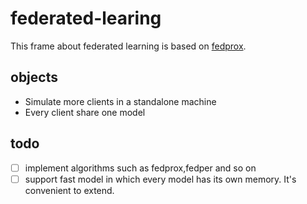# federated-learing
This frame about federated learning is based on [fedprox](https://github.com/litian96/FedProx).

## objects
- Simulate more clients in a standalone machine
- Every client share one model

## todo
- [ ] implement algorithms such as fedprox,fedper and so on
- [ ] support fast model in which every model has its own memory. It's convenient to extend.